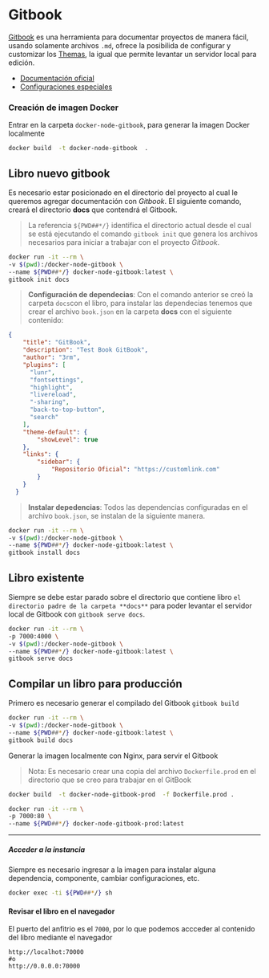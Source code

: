 # Gitbook 
[Gitbook](https://github.com/GitbookIO/gitbook) es una herramienta para documentar proyectos de manera fácil, usando solamente archivos `.md`, ofrece la posibilida de configurar y customizar los [Themas](https://www.npmjs.com/package/gitbook-plugin-theme-gestalt), la igual que permite levantar un servidor local para edición. 
- [Documentación oficial](https://docs.gitbook.com/)
- [Configuraciones especiales](https://gitbookio.gitbooks.io/documentation/content/format/index.html)

### Creación de imagen Docker
Entrar en la carpeta `docker-node-gitbook`, para generar la imagen Docker localmente
```sh 
docker build  -t docker-node-gitbook  .
```
## Libro nuevo gitbook
Es necesario estar posicionado en el directorio del proyecto al cual le queremos agregar documentación con _Gitbook_. El siguiente comando, creará el directorio **docs** que contendrá el Gitbook. 
> La referencia `${PWD##*/}` identifica el directorio actual desde el cual se está ejecutando el comando `gitbook init` que genera los archivos necesarios para iniciar a trabajar con el proyecto _Gitbook_.
```sh 
docker run -it --rm \
-v $(pwd):/docker-node-gitbook \
--name ${PWD##*/} docker-node-gitbook:latest \
gitbook init docs
```
> **Configuración de dependecias**: Con el comando anterior se creó la carpeta `docs`con el libro, para instalar las dependecias tenemos que crear el archivo `book.json` en la carpeta **docs** con el siguiente contenido:

```json
{
    "title": "GitBook",
    "description": "Test Book GitBook",
    "author": "3rm",
    "plugins": [
      "lunr",
      "fontsettings",
      "highlight",
      "livereload",
      "-sharing",
      "back-to-top-button",
      "search"
    ],
    "theme-default": {
        "showLevel": true
    },
    "links": {        
        "sidebar": {
            "Repositorio Oficial": "https://customlink.com"
        }
    }
  }

```
> **Instalar depedencias**: Todos las dependencias configuradas en el archivo `book.json`, se instalan de la siguiente manera.

```sh 
docker run -it --rm \
-v $(pwd):/docker-node-gitbook \
--name ${PWD##*/} docker-node-gitbook:latest \
gitbook install docs
```

## Libro existente
Siempre se debe estar parado sobre el directorio que contiene libro `el directorio padre de la carpeta **docs**` para poder levantar el servidor local de Gitbook con `gitbook serve docs`.
```sh 
docker run -it --rm \
-p 7000:4000 \
-v $(pwd):/docker-node-gitbook \
--name ${PWD##*/} docker-node-gitbook:latest \
gitbook serve docs
```

## Compilar un libro para producción 
Primero es necesario generar el compilado del Gitbook `gitbook build`
```sh
docker run -it --rm \
-v $(pwd):/docker-node-gitbook \
--name ${PWD##*/} docker-node-gitbook:latest \
gitbook build docs
```

Generar la imagen localmente con Nginx, para servir el Gitbook
> Nota: Es necesario crear una copia del archivo `Dockerfile.prod` en el directorio que se creo para trabajar en el GitBook

```sh 
docker build  -t docker-node-gitbook-prod  -f Dockerfile.prod .
```

```sh
docker run -it --rm \
-p 7000:80 \
--name ${PWD##*/} docker-node-gitbook-prod:latest
```
---

##### Acceder a la instancia
Siempre es necesario ingresar a la imagen para instalar alguna dependencia, componente, cambiar configuraciones, etc.
```sh
docker exec -ti ${PWD##*/} sh
```
#### Revisar el libro en el navegador
El puerto del anfitrio es el `7000`, por lo que podemos accceder al contenido del libro mediante el navegador
```http
http://localhot:70000
#o
http://0.0.0.0:70000
```


